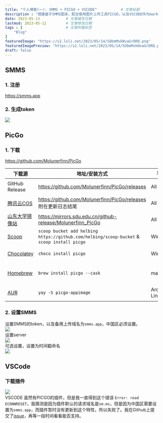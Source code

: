 ```yaml
---
title: "个人博客(一): SMMS + PICGO + VSCODE"           # 文章标题
description : "搭建基于SMMS图床，配合使用图片上传工具PICGO，以及VSCODE作为markdown编辑器撰写md文章"    # 文章描述信息
date: 2023-05-13            # 文章编写日期
lastmod: 2023-05-12         # 文章修改日期
tags : [                    # 文章所属标签
    "Blog"
]
featuredImage: "https://s2.loli.net/2023/05/14/SObmMxkNvaGrDRQ.png"
featuredImagePreview: "https://s2.loli.net/2023/05/14/SObmMxkNvaGrDRQ.png"
draft: false
---
```

<!--more-->
## SMMS
### 1. 注册  
https://smms.app
### 2. 生成token  
![](https://s2.loli.net/2023/05/13/uknzUDqFbZcSTsv.png)

## PicGo
### 1. 下载  
https://github.com/Molunerfinn/PicGo
<table>
<thead>
<tr>
<th>下载源</th>
<th>地址/安装方式</th>
<th>平台</th>
<th>备注</th>
</tr>
</thead>
<tbody>
<tr>
<td>GitHub Release</td>
<td><a href="https://github.com/Molunerfinn/PicGo/releases">https://github.com/Molunerfinn/PicGo/releases</a></td>
<td>All</td>
<td>国内下载速度可能会慢</td>
</tr>
<tr>
<td><a href="https://cloud.tencent.com/product/cos" rel="nofollow">腾讯云COS</a></td>
<td><a href="https://github.com/Molunerfinn/PicGo/releases">https://github.com/Molunerfinn/PicGo/releases</a> 附在更新日志结尾</td>
<td>All</td>
<td>感谢 <a href="https://cloud.tencent.com/product/cos" rel="nofollow">腾讯云COS</a> 提供的赞助支持</td>
</tr>
<tr>
<td><a href="https://mirrors.sdu.edu.cn/" rel="nofollow">山东大学镜像站</a></td>
<td><a href="https://mirrors.sdu.edu.cn/github-release/Molunerfinn_PicGo" rel="nofollow">https://mirrors.sdu.edu.cn/github-release/Molunerfinn_PicGo</a></td>
<td>All</td>
<td>感谢 <a href="https://mirrors.sdu.edu.cn/" rel="nofollow">山东大学镜像站</a> 提供的镜像支持</td>
</tr>
<tr>
<td><a href="https://scoop.sh/" rel="nofollow">Scoop</a></td>
<td><code>scoop bucket add helbing https://github.com/helbing/scoop-bucket</code> &amp; <code>scoop install picgo</code></td>
<td>Windows</td>
<td>感谢 @helbing 的贡献</td>
</tr>
<tr>
<td><a href="https://chocolatey.org/" rel="nofollow">Chocolatey</a></td>
<td><code>choco install picgo</code></td>
<td>Windows</td>
<td>感谢 @iYato 的贡献</td>
</tr>
<tr>
<td><a href="https://brew.sh/" rel="nofollow">Homebrew</a></td>
<td><code>brew install picgo --cask</code></td>
<td>macOS</td>
<td>感谢 @womeimingzi11 的贡献</td>
</tr>
<tr>
<td><a href="https://aur.archlinux.org/packages/yay" rel="nofollow">AUR</a></td>
<td><code>yay -S picgo-appimage</code></td>
<td>Arch-Linux</td>
<td>感谢 @houbaron 的贡献</td>
</tr>
</tbody>
</table>

### 2. 设置SMMS  
设置SMMS的token，以及备用上传域名为`smms.app`，中国区必须设置。  
![](https://s2.loli.net/2023/05/13/g3Dqwsx4khpfWHr.png)  
设置server  
![](https://s2.loli.net/2023/05/13/MkyXxG6qECoKNTO.png)  
可选设置，设置为时间戳命名  
![](https://s2.loli.net/2023/05/13/rQtj7zfX4HsndgV.png)

## VSCode
### 下载插件  
![](https://s2.loli.net/2023/05/13/JgzvPG6YTf9xVBq.png)  
VSCODE 虽然有PICGO的插件，但是我一直得到这个错误 `Error: read ECONNRESET`，我猜测是因为插件默认的请求域名是`sm.ms`，但是因为中国区需要设置为`smms.app`，而插件暂时没有更新到这个特性，所以失败了。我在Github上提交了[issue](https://github.com/PicGo/vs-picgo/issues/143)，再等一段时间看看能否支持。

